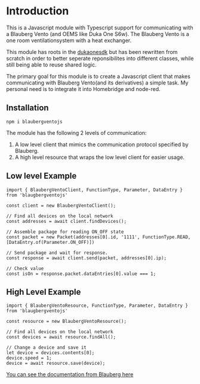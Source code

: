 # Introduction

This is a Javascript module with Typescript support for communicating with a Blauberg Vento (and OEMS like Duka One S6w).
The Blauberg Vento is a one room ventilationsystem with a heat exchanger.

This module has roots in the [dukaonesdk](https://github.com/dingusdk/dukaonesdk/blob/master/readme.md) but has been rewritten from scratch in order to better seperate reponsibilites into different classes, while still being able to reuse shared logic.

The primary goal for this module is to create a Javascript client that makes communicating with Blauberg Vento(and its derivatives) a simple task. My personal need is to integrate it into Homebridge and node-red.

## Installation
```
npm i blaubergventojs
```

The module has the following 2 levels of communication:
1. A low level client that mimics the communication protocol specified by Blauberg.
2. A high level resource that wraps the low level client for easier usage.
 
## Low level Example 

```
import { BlaubergVentoClient, FunctionType, Parameter, DataEntry } from 'blaugbergventojs'

const client = new BlaubergVentoClient();

// Find all devices on the local network
const addresses = await client.findDevices();

// Assemble package for reading ON_OFF state
const packet = new Packet(addresses[0].id, '1111', FunctionType.READ, [DataEntry.of(Parameter.ON_OFF)])

// Send package and wait for response.
const response = await client.send(packet, addresses[0].ip);

// Check value
const isOn = response.packet.dataEntries[0].value === 1;
```

## High Level Example

```
import { BlaubergVentoResource, FunctionType, Parameter, DataEntry } from 'blaugbergventojs'

const resource = new BlaubergVentoResource();

// Find all devices on the local network
const devices = await resource.findAll();

// Change a device and save it
let device = devices.contents[0];
device.speed = 1;
device = await resource.save(device);

```

[You can see the documentation from Blauberg here](https://blaubergventilatoren.de/uploads/download/b133_4_1en_01preview.pdf)
